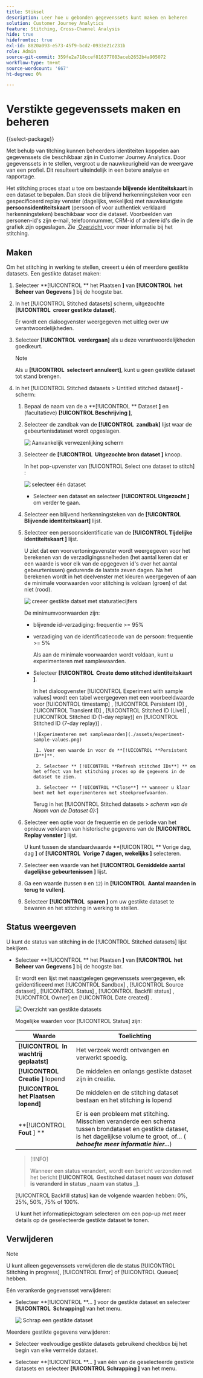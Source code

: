 ```yaml
---
title: Stiksel
description: Leer hoe u gebonden gegevenssets kunt maken en beheren
solution: Customer Journey Analytics
feature: Stitching, Cross-Channel Analysis
hide: true
hidefromtoc: true
exl-id: 8820a093-e573-45f9-bcd2-0933e21c231b
role: Admin
source-git-commit: 359fe2a718ccef816377083aceb2652b4a905072
workflow-type: tm+mt
source-wordcount: '667'
ht-degree: 0%

---
```


# Verstikte gegevenssets maken en beheren

{{select-package}}

Met behulp van titching kunnen beheerders identiteiten koppelen aan gegevenssets die beschikbaar zijn in Customer Journey Analytics. Door gegevenssets in te stellen, vergroot u de nauwkeurigheid van de weergave van een profiel. Dit resulteert uiteindelijk in een betere analyse en rapportage.

Het stitching proces staat u toe om bestaande **blijvende identiteitskaart** in een dataset te bepalen. Dan steek die blijvend herkenningsteken voor een gespecificeerd replay venster (dagelijks, wekelijks) met nauwkeurigste **persoonsidentiteitskaart** (persoon of voor authentiek verklaard herkenningsteken) beschikbaar voor die dataset. Voorbeelden van personen-id&#39;s zijn e-mail, telefoonnummer, CRM-id of andere id&#39;s die in de grafiek zijn opgeslagen. Zie [&#x200B; Overzicht &#x200B;](overview.md) voor meer informatie bij het stitching.

## Maken

Om het stitching in werking te stellen, creeert u één of meerdere gestikte datasets. Een gestikte dataset maken:

1. Selecteer **[!UICONTROL ** het Plaatsen **]** van **[!UICONTROL **&#x200B; het Beheer van Gegevens &#x200B;**]** bij de hoogste bar.

2. In het [!UICONTROL Stitched datasets] scherm, uitgezochte **[!UICONTROL **&#x200B; creeer gestikte dataset &#x200B;**]**.

   Er wordt een dialoogvenster weergegeven met uitleg over uw verantwoordelijkheden.

3. Selecteer **[!UICONTROL **&#x200B; verdergaan &#x200B;**]** als u deze verantwoordelijkheden goedkeurt.

   >[!NOTE]
   >
   >    Als u **[!UICONTROL **&#x200B; selecteert annuleert &#x200B;**]**, kunt u geen gestikte dataset tot stand brengen.

4. In het [!UICONTROL Stitched datasets > Untitled stitched dataset] -scherm:

   1. Bepaal de naam van de a **[!UICONTROL ** Dataset **]** en (facultatieve) **[!UICONTROL **&#x200B; Beschrijving &#x200B;**]**,

   2. Selecteer de zandbak van de **[!UICONTROL **&#x200B; zandbak &#x200B;**]** lijst waar de gebeurtenisdataset wordt opgeslagen.

      ![&#x200B; Aanvankelijk verwezenlijking scherm &#x200B;](./assets/create-initial.png)

   3. Selecteer de **[!UICONTROL **&#x200B; Uitgezochte bron dataset &#x200B;**]** knoop.

      In het pop-upvenster van [!UICONTROL Select one dataset to stitch] :

      ![&#x200B; selecteer één dataset &#x200B;](./assets/select-one-dataset.png)

      - Selecteer een dataset en selecteer **[!UICONTROL **&#x200B; Uitgezocht &#x200B;**]** om verder te gaan.

   4. Selecteer een blijvend herkenningsteken van de **[!UICONTROL **&#x200B; Blijvende identiteitskaart &#x200B;**]** lijst.

   5. Selecteer een persoonsidentificatie van de **[!UICONTROL **&#x200B; Tijdelijke identiteitskaart &#x200B;**]** lijst.

      U ziet dat een voorvertoningsvenster wordt weergegeven voor het berekenen van de verzadigingssnelheden (het aantal keren dat er een waarde is voor elk van de opgegeven id&#39;s over het aantal gebeurtenissen) gedurende de laatste zeven dagen. Na het berekenen wordt in het deelvenster met kleuren weergegeven of aan de minimale voorwaarden voor stitching is voldaan (groen) of dat niet (rood).

      ![&#x200B; creeer gestikte datset met staturatiecijfers &#x200B;](./assets/create-before-experimenting.png)

      De minimumvoorwaarden zijn:

      - blijvende id-verzadiging: frequentie >= 95%

      - verzadiging van de identificatiecode van de persoon: frequentie >= 5%

        Als aan de minimale voorwaarden wordt voldaan, kunt u experimenteren met samplewaarden.

      - Selecteer **[!UICONTROL **&#x200B; Create demo stitched identiteitskaart &#x200B;**]**.

        In het dialoogvenster [!UICONTROL Experiment with sample values] wordt een tabel weergegeven met een voorbeeldwaarde voor [!UICONTROL timestamp] , [!UICONTROL Persistent ID] , [!UICONTROL Transient ID] , [!UICONTROL Stitched ID (Live)] , [!UICONTROL Stitched ID (1-day replay)] en [!UICONTROL Stitched ID (7-day replay)] .

            ![Experimenteren met samplewaarden](./assets/experiment-sample-values.png) 
            
             1. Voer een waarde in voor de **[!UICONTROL **Persistent ID**]**.
            
             2. Selecteer ** [!UICONTROL **Refresh stitched IDs**] ** om het effect van het stitching proces op de gegevens in de dataset te zien.
            
             3. Selecteer ** [!UICONTROL **Close**] ** wanneer u klaar bent met het experimenteren met steekproefwaarden.
        

        Terug in het [!UICONTROL Stitched datasets > _scherm van de Naam van de Dataset 0&rbrace;:_]

   6. Selecteer een optie voor de frequentie en de periode van het opnieuw verklaren van historische gegevens van de **[!UICONTROL **&#x200B; Replay venster &#x200B;**]** lijst.

      U kunt tussen de standaardwaarde **[!UICONTROL ** Vorige dag, dag **]** of **[!UICONTROL **&#x200B; Vorige 7 dagen, wekelijks &#x200B;**]** selecteren.

   7. Selecteer een waarde van het **[!UICONTROL **&#x200B; Gemiddelde aantal dagelijkse gebeurtenissen &#x200B;**]** lijst.

   8. Ga een waarde (tussen `0` en `12`) in **[!UICONTROL **&#x200B; Aantal maanden in terug te vullen &#x200B;**]**.

   9. Selecteer **[!UICONTROL **&#x200B; sparen &#x200B;**]** om uw gestikte dataset te bewaren en het stitching in werking te stellen.

## Status weergeven

U kunt de status van stitching in de [!UICONTROL Stitched datasets] lijst bekijken.

- Selecteer **[!UICONTROL ** het Plaatsen **]** van **[!UICONTROL **&#x200B; het Beheer van Gegevens &#x200B;**]** bij de hoogste bar.

  Er wordt een lijst met naastgelegen gegevenssets weergegeven, elk geïdentificeerd met [!UICONTROL Sandbox] , [!UICONTROL Source dataset] , [!UICONTROL Status] , [!UICONTROL Backfill status] , [!UICONTROL Owner] en [!UICONTROL Date created] .

  ![&#x200B; Overzicht van gestikte datasets &#x200B;](./assets/overview-stitched-datasetts.png)

  Mogelijke waarden voor [!UICONTROL Status] zijn:

  | Waarde | Toelichting |
  |-----|-----|
  | **[!UICONTROL **&#x200B; In wachtrij geplaatst &#x200B;**]** | Het verzoek wordt ontvangen en verwerkt spoedig. |
  | **[!UICONTROL **&#x200B; Creatie &#x200B;**]** lopend | De middelen en onlangs gestikte dataset zijn in creatie. |
  | **[!UICONTROL **&#x200B; het Plaatsen lopend &#x200B;**]** | De middelen en de stitching dataset bestaan en het stitching is lopend |
  | **[!UICONTROL **&#x200B; Fout &#x200B;**] **&#x200B; | Er is een probleem met stitching. Misschien veranderde een schema tussen brondataset en gestikte dataset, is het dagelijkse volume te groot, of... (_**&#x200B;behoefte meer informatie hier...**_) |

  >[!INFO]
  >
  >    Wanneer een status verandert, wordt een bericht verzonden met het bericht **[!UICONTROL **&#x200B; Gestitched dataset _naam van dataset_ is veranderd in status _naam van status _**]**.


  [!UICONTROL Backfill status] kan de volgende waarden hebben: 0%, 25%, 50%, 75% of 100%.

  U kunt het informatiepictogram selecteren om een pop-up met meer details op de geselecteerde gestikte dataset te tonen.


## Verwijderen

>[!NOTE]
>
>U kunt alleen gegevenssets verwijderen die de status [!UICONTROL Stitching in progress], [!UICONTROL Error] of [!UICONTROL Queued] hebben.


Eén verankerde gegevensset verwijderen:

- Selecteer **[!UICONTROL **... **]** voor de gestikte dataset en selecteer **[!UICONTROL **&#x200B; Schrapping &#x200B;**]** van het menu.

  ![&#x200B; Schrap een gestikte dataset &#x200B;](./assets/delete-stitched-dataset.png)

Meerdere gestikte gegevens verwijderen:

- Selecteer veelvoudige gestikte datasets gebruikend checkbox bij het begin van elke vermelde dataset.

- Selecteer **[!UICONTROL **... **]** van één van de geselecteerde gestikte datasets en selecteer **[!UICONTROL **&#x200B; Schrapping &#x200B;**]** van het menu.
